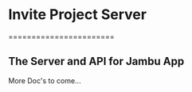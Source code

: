# Invite Project Server
=======================

## The Server and API for Jambu App

More Doc's to come...

